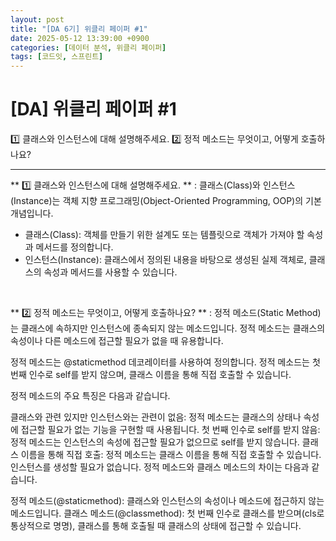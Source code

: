 ```yaml
---
layout: post
title: "[DA 6기] 위클리 페이퍼 #1"
date: 2025-05-12 13:39:00 +0900
categories: [데이터 분석, 위클리 페이퍼]
tags: [코드잇, 스프린트]
---
```


<h1>[DA] 위클리 페이퍼 #1</h1>
1️⃣ 클래스와 인스턴스에 대해 설명해주세요.
2️⃣ 정적 메소드는 무엇이고, 어떻게 호출하나요?

---

** 1️⃣ 클래스와 인스턴스에 대해 설명해주세요. **
: 클래스(Class)와 인스턴스(Instance)는 객체 지향 프로그래밍(Object-Oriented Programming, OOP)의 기본 개념입니다.

- 클래스(Class): 객체를 만들기 위한 설계도 또는 템플릿으로 객체가 가져야 할 속성과 메서드를 정의합니다.
- 인스턴스(Instance): 클래스에서 정의된 내용을 바탕으로 생성된 실제 객체로, 클래스의 속성과 메서드를 사용할 수 있습니다.

<br>

** 2️⃣ 정적 메소드는 무엇이고, 어떻게 호출하나요? **
: 정적 메소드(Static Method)는 클래스에 속하지만 인스턴스에 종속되지 않는 메소드입니다. 정적 메소드는 클래스의 속성이나 다른 메소드에 접근할 필요가 없을 때 유용합니다.

정적 메소드는 @staticmethod 데코레이터를 사용하여 정의합니다. 정적 메소드는 첫 번째 인수로 self를 받지 않으며, 클래스 이름을 통해 직접 호출할 수 있습니다.

정적 메소드의 주요 특징은 다음과 같습니다.

클래스와 관련 있지만 인스턴스와는 관련이 없음: 정적 메소드는 클래스의 상태나 속성에 접근할 필요가 없는 기능을 구현할 때 사용됩니다.
첫 번째 인수로 self를 받지 않음: 정적 메소드는 인스턴스의 속성에 접근할 필요가 없으므로 self를 받지 않습니다.
클래스 이름을 통해 직접 호출: 정적 메소드는 클래스 이름을 통해 직접 호출할 수 있습니다. 인스턴스를 생성할 필요가 없습니다.
정적 메소드와 클래스 메소드의 차이는 다음과 같습니다.

정적 메소드(@staticmethod): 클래스와 인스턴스의 속성이나 메소드에 접근하지 않는 메소드입니다.
클래스 메소드(@classmethod): 첫 번째 인수로 클래스를 받으며(cls로 통상적으로 명명), 클래스를 통해 호출될 때 클래스의 상태에 접근할 수 있습니다.